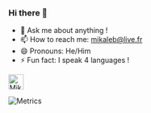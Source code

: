 ### Hi there 👋

- 💬 Ask me about anything !
- 📫 How to reach me: mikaleb@live.fr
- 😄 Pronouns: He/Him
- ⚡ Fun fact: I speak 4 languages !

<a href="https://dev.to/mikaleb">
  <img src="https://d2fltix0v2e0sb.cloudfront.net/dev-badge.svg" alt="Mikaleb's DEV Profile" height="30" width="30">
</a>
        
![Metrics](https://metrics.lecoq.io/Mikaleb?template=classic&isocalendar=1&languages=1&stars=1&isocalendar.duration=half-year&stars.limit=4&config.timezone=Europe%2FParis)

